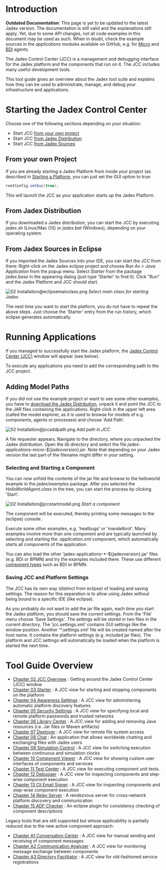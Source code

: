 # Introduction

**Outdated Documentation**: This page is yet to be updated to the latest Jadex version. The documentation is still valid and the explanations still apply. Yet, due to some API changes, not all code examples in this document may be used as such. When in doubt, check the example sources in the *applications* modules available on GitHub, e.g. for [Micro](https://github.com/actoron/jadex/tree/master/applications/micro/src/main/java/jadex/micro) and [BDI](https://github.com/actoron/jadex/tree/master/applications/bdiv3/src/main/java/jadex/bdiv3) agents.

The Jadex Control Center (JCC) is a management and debugging interface for the Jadex platform and the components that run on it. The JCC includes many useful development tools.

This tool guide gives an overview about the Jadex tool suite and explains how they can be used to administrate, manage, and debug your infrastructure and applications.

# Starting the Jadex Control Center

Choose one of the following sections depending on your situation:

  - Start JCC [from your own project](#from-your-own-project)
  - Start JCC [from Jadex Distribution](#from-jadex-distribution)
  - Start JCC [from Jadex Sources](#from-jadex-sources-in-eclipse)

## From your own Project

If you are already starting a Jadex Platform from inside your project (as described in [Starting a Platform](../platform/platform.md#starting-a-platform), you can just set the GUI option to true:

```java
rootConfig.setGui(true);
```

This will launch the JCC as your application starts up the Jadex Platform.

## From Jadex Distribution

If you downloaded a Jadex distribution, you can start the JCC by executing *jadex.sh* (Linux/Mac OS) or *jadex.bat* (Windows), depending on your operating system.

## From Jadex Sources in Eclipse

If you imported the Jadex Sources into your IDE, you can start the JCC from there:
Right-click on the Jadex eclipse project and choose *Run As* &gt; *Java Application* from the popup menu.
Select *Starter* from the package *jadex.base* in the appearing dialog (just type 'Starter' to find it).
Click "Run" and the Jadex Platform and JCC should start.

![02 Installation@eclipsemainclass.png](eclipsemainclass.png)
*Select main class for starting Jadex*

The next time you want to start the platform, you do not have to repeat the above steps. Just choose the 'Starter' entry from the run history, which eclipse generates automatically.

# Running Applications

If you managed to successfully start the Jadex platform, the [Jadex Control Center (JCC)](02%20JCC%20Overview.md) window will appear (see below).

To execute any applications you need to add the corresponding path to the JCC project.

## Adding Model Paths

If you did not use the example project or want to see some other examples, you have to [download the Jadex Distribution](https://www.activecomponents.org/#/download), unpack it and point the JCC to the JAR files containing the applications.
Right-click in the upper left area (called the model explorer, as it is used to browse for models of e.g. components, agents or processes) and choose 'Add Path'.

![02 Installation@jccaddpath.png](jccaddpath.png)
*Add path in JCC*

A file requester appears. Navigate to the directory, where you unpacked the Jadex distribution.
Open the *lib* directory and select the file *jadex-applications-micro-${jadexversion}.jar*.
Note that depending on your Jadex version the last part of the filename might differ in your setting.

### Selecting and Starting a Component

You can now unfold the contents of the jar file and browse to the helloworld example in the *jadex/examples* package.
After you selected the *HelloWorldAgent.class* in the tree, you can start the process by clicking 'Start'.

![02 Installation@jccstartmodel.png](jccstartmodel.png)
*Start a component*

The component will be executed, thereby printing some messages to the (eclipse) console.

Execute some other examples, e.g. 'heatbugs' or 'mandelbrot'. Many examples involve more than one component and are typically launched by selecting and starting the *.application.xml* component, which automatically starts all components of the application.

You can also load the other 'jadex-applications-*-${jadexversion}.jar' files (e.g. BDI or BPMN) and try the examples included there. These use different [component types](../component-types/component-types.md) such as BDI or BPMN.

### Saving JCC and Platform Settings

The JCC has its own way (distinct from eclipse) of loading and saving settings. The reason for this separation is to allow using Jadex without being bound to a specific IDE (like eclipse).

As you probably do not want to add the jar file again, each time you start the Jadex platform, you should save the current settings. From the 'File' menu choose 'Save Settings'. The settings will be stored in two files in the current directory. The 'jcc.settings.xml' contains GUI settings like the window position. Another '*.settings.xml' file will be created named after the host name. It contains the platform settings (e.g. included jar files). The platform and JCC settings will automatically be loaded when the platform is started the next time.

# Tool Guide Overview

- [Chapter 02 JCC Overview](02%20JCC%20Overview.md) : Getting around the Jadex Control Center (JCC) window
- [Chapter 03 Starter](03%20Starter.md) : A JCC view for starting and stopping components on the platform
- [Chapter 04 Awareness Settings](04%20Awareness%20Settings.md) : A JCC view for administering automatic platform discovery features
- [Chapter 05 Security Settings](05%20Security%20Settings.md) : A JCC view for specifying local and remote platform passwords and trusted networks
- [Chapter 06 Library Center](06%20Library%20Center.md) : A JCC view for adding and removing Java resources (i.e. Jar files or Maven artifacts)
- [Chapter 07 Deployer](07%20Deployer.md) : A JCC view for remote file system access
- [Chapter 08 Chat](08%20Chat.md) : An application that allows worldwide chatting and exchanging files with Jadex users
- [Chapter 09 Simulation Control](09%20Simulation%20Control.md) : A JCC view for switching execution between continuous and simulation clocks
- [Chapter 10 Component Viewer](10%20Component%20Viewer.md) : A JCC view for showing custom user interfaces of components and services
- [Chapter 11 Test Center](11%20Test%20Center.md) : A JCC view for executing component unit tests.
- [Chapter 12 Debugger](12%20Debugger.md) : A JCC view for inspecting components and step-wise component execution
- [Chapter 13 Cli Email Signer](13%20Cli%20Email%20Signer.md) : A JCC view for inspecting components and step-wise component execution
- [Chapter 14 Relay Server](14%20Relay%20Server.md) : A rendezvous server for cross-network platform discovery and communication
- [Chapter 15 ADF Checker](15%20ADF%20Checker.md) : An eclipse plugin for consistency checking of component descriptions

Legacy tools that are still supported but whose applicability is partially reduced due to the new active component approach:

- [Chapter A1 Conversation Center](A1%20Conversation%20Center.md) : A JCC view for manual sending and receiving of component messages
- [Chapter A2 Communication Analyzer](A2%20Communication%20Analyzer.md) : A JCC view for monitoring message exchange between components
- [Chapter A3 Directory Facilitator](A3%20Directory%20Facilitator.md) : A JCC view for old-fashioned service registrations
